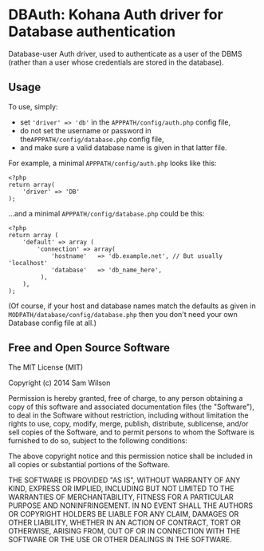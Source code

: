 # DBAuth: Kohana Auth driver for Database authentication

Database-user Auth driver, used to authenticate as a user of the DBMS (rather
than a user whose credentials are stored in the database).

## Usage

To use, simply:

 - set `'driver' => 'db'` in the `APPPATH/config/auth.php` config file,
 - do not set the username or password in the`APPPATH/config/database.php`
   config file,
 - and make sure a valid database name is given in that latter file.

For example, a minimal `APPPATH/config/auth.php` looks like this:

	<?php
	return array(
		'driver' => 'DB'
	);

...and a minimal `APPPATH/config/database.php` could be this:

	<?php
	return array (
		'default' => array (
			'connection' => array(
				'hostname'   => 'db.example.net', // But usually 'localhost'
				'database'   => 'db_name_here',
			 ),
		),
	);

(Of course, if your host and database names match the defaults as given in
`MODPATH/database/config/database.php` then you don't need your own Database
config file at all.)

## Free and Open Source Software

The MIT License (MIT)

Copyright (c) 2014 Sam Wilson

Permission is hereby granted, free of charge, to any person obtaining a copy
of this software and associated documentation files (the "Software"), to deal
in the Software without restriction, including without limitation the rights
to use, copy, modify, merge, publish, distribute, sublicense, and/or sell
copies of the Software, and to permit persons to whom the Software is
furnished to do so, subject to the following conditions:

The above copyright notice and this permission notice shall be included in
all copies or substantial portions of the Software.

THE SOFTWARE IS PROVIDED "AS IS", WITHOUT WARRANTY OF ANY KIND, EXPRESS OR
IMPLIED, INCLUDING BUT NOT LIMITED TO THE WARRANTIES OF MERCHANTABILITY,
FITNESS FOR A PARTICULAR PURPOSE AND NONINFRINGEMENT. IN NO EVENT SHALL THE
AUTHORS OR COPYRIGHT HOLDERS BE LIABLE FOR ANY CLAIM, DAMAGES OR OTHER
LIABILITY, WHETHER IN AN ACTION OF CONTRACT, TORT OR OTHERWISE, ARISING FROM,
OUT OF OR IN CONNECTION WITH THE SOFTWARE OR THE USE OR OTHER DEALINGS IN
THE SOFTWARE.
